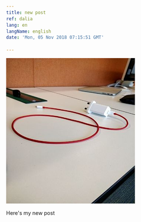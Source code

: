 ```yaml
---
title: new post
ref: dalia
lang: en
langName: english
date: 'Mon, 05 Nov 2018 07:15:51 GMT'

---
```

![](https://raw.githubusercontent.com/not-dalia/not-dalia.github.io/test/media/15414021369341541402136508_Photo_7c02b20.jpg)

Here's my new post